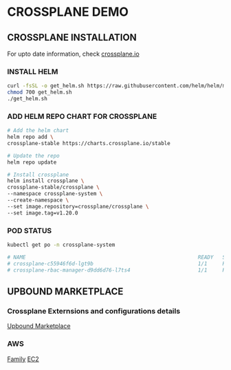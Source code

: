 # CROSSPLANE DEMO

## CROSSPLANE INSTALLATION

For upto date information, check [crossplane.io](https://www.crossplane.io/)

### INSTALL HELM
```bash
curl -fsSL -o get_helm.sh https://raw.githubusercontent.com/helm/helm/main/scripts/get-helm-3
chmod 700 get_helm.sh
./get_helm.sh
```

### ADD HELM REPO CHART FOR CROSSPLANE
```bash
# Add the helm chart
helm repo add \
crossplane-stable https://charts.crossplane.io/stable

# Update the repo
helm repo update
```

```bash
# Install crossplane
helm install crossplane \
crossplane-stable/crossplane \
--namespace crossplane-system \
--create-namespace \
--set image.repository=crossplane/crossplane \
--set image.tag=v1.20.0
```

### POD STATUS
```bash
kubectl get po -n crossplane-system

# NAME                                                        READY   STATUS    RESTARTS   AGE
# crossplane-c55946f6d-lgt9b                                  1/1     Running   0          28m
# crossplane-rbac-manager-d9dd6d76-l7ts4                      1/1     Running   0          28m
```

## UPBOUND MARKETPLACE

### Crossplane Externsions and configurations details
[Upbound Marketplace](https://marketplace.upbound.io/)

### AWS
[Family](https://marketplace.upbound.io/providers/upbound/provider-family-aws/v1.22.0)
[EC2](https://marketplace.upbound.io/providers/upbound/provider-aws-ec2/v1.22.0)